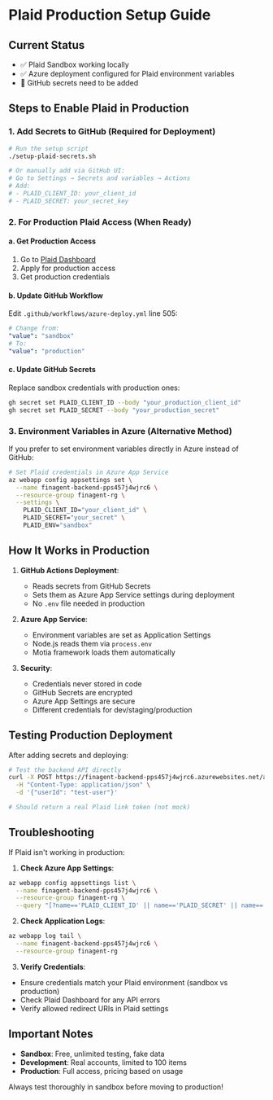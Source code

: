 # Plaid Production Setup Guide

## Current Status
- ✅ Plaid Sandbox working locally
- ✅ Azure deployment configured for Plaid environment variables
- 🔄 GitHub secrets need to be added

## Steps to Enable Plaid in Production

### 1. Add Secrets to GitHub (Required for Deployment)
```bash
# Run the setup script
./setup-plaid-secrets.sh

# Or manually add via GitHub UI:
# Go to Settings → Secrets and variables → Actions
# Add:
# - PLAID_CLIENT_ID: your_client_id
# - PLAID_SECRET: your_secret_key
```

### 2. For Production Plaid Access (When Ready)

#### a. Get Production Access
1. Go to [Plaid Dashboard](https://dashboard.plaid.com)
2. Apply for production access
3. Get production credentials

#### b. Update GitHub Workflow
Edit `.github/workflows/azure-deploy.yml` line 505:
```yaml
# Change from:
"value": "sandbox"
# To:
"value": "production"
```

#### c. Update GitHub Secrets
Replace sandbox credentials with production ones:
```bash
gh secret set PLAID_CLIENT_ID --body "your_production_client_id"
gh secret set PLAID_SECRET --body "your_production_secret"
```

### 3. Environment Variables in Azure (Alternative Method)

If you prefer to set environment variables directly in Azure instead of GitHub:

```bash
# Set Plaid credentials in Azure App Service
az webapp config appsettings set \
  --name finagent-backend-pps457j4wjrc6 \
  --resource-group finagent-rg \
  --settings \
    PLAID_CLIENT_ID="your_client_id" \
    PLAID_SECRET="your_secret" \
    PLAID_ENV="sandbox"
```

## How It Works in Production

1. **GitHub Actions Deployment**: 
   - Reads secrets from GitHub Secrets
   - Sets them as Azure App Service settings during deployment
   - No `.env` file needed in production

2. **Azure App Service**:
   - Environment variables are set as Application Settings
   - Node.js reads them via `process.env`
   - Motia framework loads them automatically

3. **Security**:
   - Credentials never stored in code
   - GitHub Secrets are encrypted
   - Azure App Settings are secure
   - Different credentials for dev/staging/production

## Testing Production Deployment

After adding secrets and deploying:

```bash
# Test the backend API directly
curl -X POST https://finagent-backend-pps457j4wjrc6.azurewebsites.net/api/plaid/create-link-token \
  -H "Content-Type: application/json" \
  -d '{"userId": "test-user"}'

# Should return a real Plaid link token (not mock)
```

## Troubleshooting

If Plaid isn't working in production:

1. **Check Azure App Settings**:
```bash
az webapp config appsettings list \
  --name finagent-backend-pps457j4wjrc6 \
  --resource-group finagent-rg \
  --query "[?name=='PLAID_CLIENT_ID' || name=='PLAID_SECRET' || name=='PLAID_ENV']"
```

2. **Check Application Logs**:
```bash
az webapp log tail \
  --name finagent-backend-pps457j4wjrc6 \
  --resource-group finagent-rg
```

3. **Verify Credentials**:
- Ensure credentials match your Plaid environment (sandbox vs production)
- Check Plaid Dashboard for any API errors
- Verify allowed redirect URIs in Plaid settings

## Important Notes

- **Sandbox**: Free, unlimited testing, fake data
- **Development**: Real accounts, limited to 100 items
- **Production**: Full access, pricing based on usage

Always test thoroughly in sandbox before moving to production!